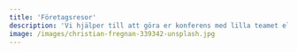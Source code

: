 ```yaml
---
title: 'Företagsresor'
description: 'Vi hjälper till att göra er konferens med lilla teamet eller hela företaget till en oförglömlig upplevelse'
image: /images/christian-fregnan-339342-unsplash.jpg
---
```


